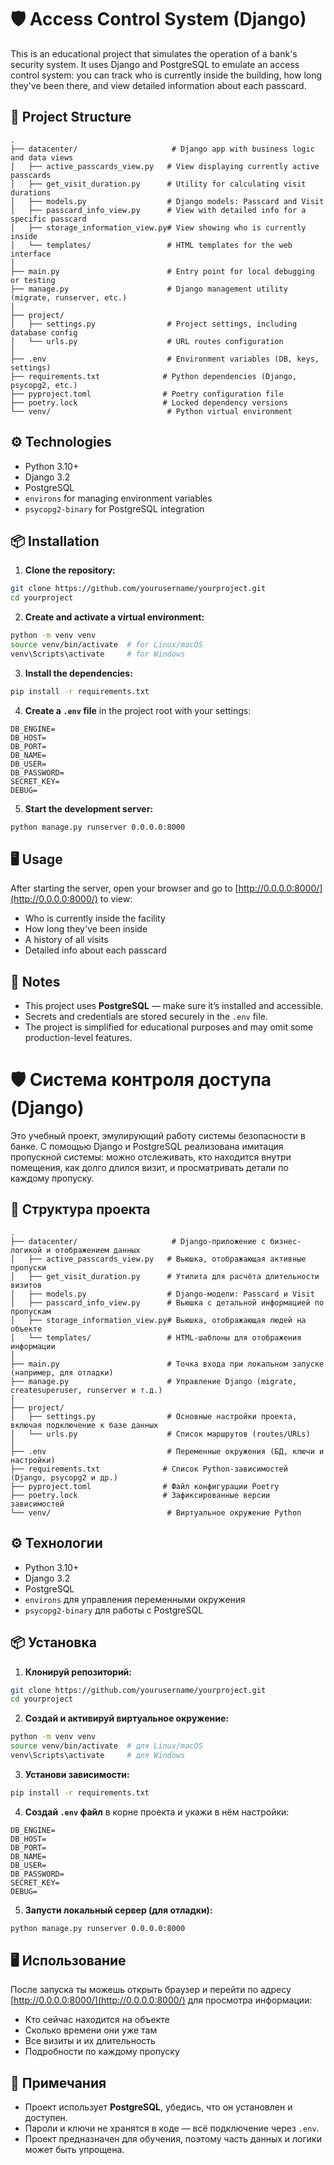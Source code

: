 # 🛡️ Access Control System (Django)

This is an educational project that simulates the operation of a bank's security system. It uses Django and PostgreSQL to emulate an access control system: you can track who is currently inside the building, how long they've been there, and view detailed information about each passcard.

## 📂 Project Structure

```
.
├── datacenter/                     # Django app with business logic and data views
│   ├── active_passcards_view.py   # View displaying currently active passcards
│   ├── get_visit_duration.py      # Utility for calculating visit durations
│   ├── models.py                  # Django models: Passcard and Visit
│   ├── passcard_info_view.py      # View with detailed info for a specific passcard
│   ├── storage_information_view.py# View showing who is currently inside
│   └── templates/                 # HTML templates for the web interface
│
├── main.py                        # Entry point for local debugging or testing
├── manage.py                      # Django management utility (migrate, runserver, etc.)
│
├── project/
│   ├── settings.py                # Project settings, including database config
│   └── urls.py                    # URL routes configuration
│
├── .env                           # Environment variables (DB, keys, settings)
├── requirements.txt              # Python dependencies (Django, psycopg2, etc.)
├── pyproject.toml                # Poetry configuration file
├── poetry.lock                   # Locked dependency versions
└── venv/                          # Python virtual environment
```

## ⚙️ Technologies

- Python 3.10+
- Django 3.2
- PostgreSQL
- `environs` for managing environment variables
- `psycopg2-binary` for PostgreSQL integration

## 📦 Installation

1. **Clone the repository:**

```bash
git clone https://github.com/yourusername/yourproject.git
cd yourproject
```

2. **Create and activate a virtual environment:**

```bash
python -m venv venv
source venv/bin/activate  # for Linux/macOS
venv\Scripts\activate     # for Windows
```

3. **Install the dependencies:**

```bash
pip install -r requirements.txt
```

4. **Create a `.env` file** in the project root with your settings:

```env.example
DB_ENGINE=
DB_HOST=
DB_PORT=
DB_NAME=
DB_USER=
DB_PASSWORD=
SECRET_KEY=
DEBUG=
```

5. **Start the development server:**

```bash
python manage.py runserver 0.0.0.0:8000
```

## 🖥️ Usage

After starting the server, open your browser and go to [http://0.0.0.0:8000/](http://0.0.0.0:8000/) to view:

- Who is currently inside the facility
- How long they've been inside
- A history of all visits
- Detailed info about each passcard

## 🔐 Notes

- This project uses **PostgreSQL** — make sure it’s installed and accessible.
- Secrets and credentials are stored securely in the `.env` file.
- The project is simplified for educational purposes and may omit some production-level features.



# 🛡️ Система контроля доступа (Django)

Это учебный проект, эмулирующий работу системы безопасности в банке. С помощью Django и PostgreSQL реализована имитация пропускной системы: можно отслеживать, кто находится внутри помещения, как долго длился визит, и просматривать детали по каждому пропуску.

## 📂 Структура проекта

```
.
├── datacenter/                     # Django-приложение с бизнес-логикой и отображением данных
│   ├── active_passcards_view.py   # Вьюшка, отображающая активные пропуски
│   ├── get_visit_duration.py      # Утилита для расчёта длительности визитов
│   ├── models.py                  # Django-модели: Passcard и Visit
│   ├── passcard_info_view.py      # Вьюшка с детальной информацией по пропускам
│   ├── storage_information_view.py# Вьюшка, отображающая людей на объекте
│   └── templates/                 # HTML-шаблоны для отображения информации
│
├── main.py                        # Точка входа при локальном запуске (например, для отладки)
├── manage.py                      # Управление Django (migrate, createsuperuser, runserver и т.д.)
│
├── project/
│   ├── settings.py                # Основные настройки проекта, включая подключение к базе данных
│   └── urls.py                    # Список маршрутов (routes/URLs)
│
├── .env                           # Переменные окружения (БД, ключи и настройки)
├── requirements.txt              # Список Python-зависимостей (Django, psycopg2 и др.)
├── pyproject.toml                # Файл конфигурации Poetry
├── poetry.lock                   # Зафиксированные версии зависимостей
└── venv/                          # Виртуальное окружение Python
```

## ⚙️ Технологии

- Python 3.10+
- Django 3.2
- PostgreSQL
- `environs` для управления переменными окружения
- `psycopg2-binary` для работы с PostgreSQL

## 📦 Установка

1. **Клонируй репозиторий:**

```bash
git clone https://github.com/yourusername/yourproject.git
cd yourproject
```

2. **Создай и активируй виртуальное окружение:**

```bash
python -m venv venv
source venv/bin/activate  # для Linux/macOS
venv\Scripts\activate     # для Windows
```

3. **Установи зависимости:**

```bash
pip install -r requirements.txt
```

4. **Создай `.env` файл** в корне проекта и укажи в нём настройки:

```env.example
DB_ENGINE=
DB_HOST=
DB_PORT=
DB_NAME=
DB_USER=
DB_PASSWORD=
SECRET_KEY=
DEBUG=
```

5. **Запусти локальный сервер (для отладки):**

```bash
python manage.py runserver 0.0.0.0:8000
```

## 🖥️ Использование

После запуска ты можешь открыть браузер и перейти по адресу [http://0.0.0.0:8000/](http://0.0.0.0:8000/) для просмотра информации:

- Кто сейчас находится на объекте
- Сколько времени они уже там
- Все визиты и их длительность
- Подробности по каждому пропуску

## 🔐 Примечания

- Проект использует **PostgreSQL**, убедись, что он установлен и доступен.
- Пароли и ключи не хранятся в коде — всё подключение через `.env`.
- Проект предназначен для обучения, поэтому часть данных и логики может быть упрощена.
